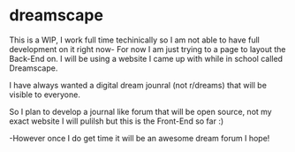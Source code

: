 # dreamscape

This is a WIP, I work full time techinically so I am not able to have full development on it right now-
For now I am just trying to a page to layout the Back-End on. 
I will be using a website I came up with while in school called Dreamscape.

I have always wanted a digital dream jounral (not r/dreams) that will be visible to everyone.

So I plan to develop a journal like forum that will be open source, not my exact website I will pulilsh but this is the Front-End so far :)

-However once I do get time it will be an awesome dream forum I hope!
